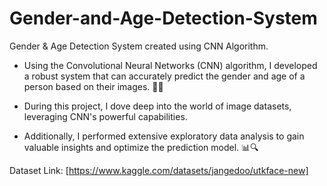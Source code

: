 # Gender-and-Age-Detection-System
Gender &amp; Age Detection System created using CNN Algorithm. 

* Using the Convolutional Neural Networks (CNN) algorithm, I developed a robust system that can accurately predict the gender and age of a person based on their images. 📸💡

* During this project, I dove deep into the world of image datasets, leveraging CNN's powerful capabilities.

* Additionally, I performed extensive exploratory data analysis to gain valuable insights and optimize the prediction model. 📊🔍

Dataset Link: [https://www.kaggle.com/datasets/jangedoo/utkface-new]
